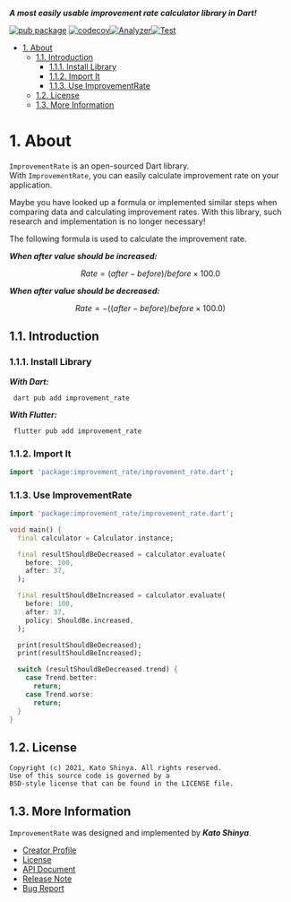 **_A most easily usable improvement rate calculator library in Dart!_**

[![pub package](https://img.shields.io/pub/v/improvement_rate.svg)](https://pub.dev/packages/improvement_rate)
[![codecov](https://codecov.io/gh/myConsciousness/improvement-rate/branch/main/graph/badge.svg?token=IMK41A6JZQ)](https://codecov.io/gh/myConsciousness/improvement-rate)[![Analyzer](https://github.com/myConsciousness/improvement-rate/actions/workflows/analyzer.yml/badge.svg)](https://github.com/myConsciousness/improvement-rate/actions/workflows/analyzer.yml)[![Test](https://github.com/myConsciousness/improvement-rate/actions/workflows/test.yml/badge.svg)](https://github.com/myConsciousness/improvement-rate/actions/workflows/test.yml)

<!-- TOC -->

- [1. About](#1-about)
  - [1.1. Introduction](#11-introduction)
    - [1.1.1. Install Library](#111-install-library)
    - [1.1.2. Import It](#112-import-it)
    - [1.1.3. Use ImprovementRate](#113-use-improvementrate)
  - [1.2. License](#12-license)
  - [1.3. More Information](#13-more-information)

<!-- /TOC -->

# 1. About

`ImprovementRate` is an open-sourced Dart library.</br>
With `ImprovementRate`, you can easily calculate improvement rate on your application.

Maybe you have looked up a formula or implemented similar steps when comparing data and calculating improvement rates. With this library, such research and implementation is no longer necessary!

The following formula is used to calculate the improvement rate.

**_When after value should be increased:_**

```math
Rate = (after - before) / before × 100.0
```

**_When after value should be decreased:_**

```math
Rate = -((after - before) / before × 100.0)
```

## 1.1. Introduction

### 1.1.1. Install Library

**_With Dart:_**

```terminal
 dart pub add improvement_rate
```

**_With Flutter:_**

```terminal
 flutter pub add improvement_rate
```

### 1.1.2. Import It

```dart
import 'package:improvement_rate/improvement_rate.dart';
```

### 1.1.3. Use ImprovementRate

```dart
import 'package:improvement_rate/improvement_rate.dart';

void main() {
  final calculator = Calculator.instance;

  final resultShouldBeDecreased = calculator.evaluate(
    before: 100,
    after: 37,
  );

  final resultShouldBeIncreased = calculator.evaluate(
    before: 100,
    after: 37,
    policy: ShouldBe.increased,
  );

  print(resultShouldBeDecreased);
  print(resultShouldBeIncreased);

  switch (resultShouldBeDecreased.trend) {
    case Trend.better:
      return;
    case Trend.worse:
      return;
  }
}
```

## 1.2. License

```license
Copyright (c) 2021, Kato Shinya. All rights reserved.
Use of this source code is governed by a
BSD-style license that can be found in the LICENSE file.
```

## 1.3. More Information

`ImprovementRate` was designed and implemented by **_Kato Shinya_**.

- [Creator Profile](https://github.com/myConsciousness)
- [License](https://github.com/myConsciousness/improvement-rate/blob/main/LICENSE)
- [API Document](https://pub.dev/documentation/improvement_rate/latest/improvement_rate/improvement_rate-library.html)
- [Release Note](https://github.com/myConsciousness/improvement-rate/releases)
- [Bug Report](https://github.com/myConsciousness/improvement-rate/issues)
